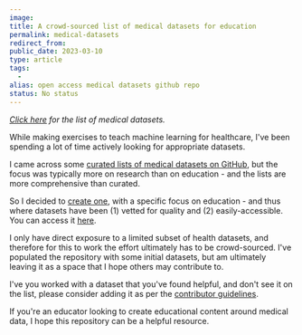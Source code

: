 ```yaml
---
image:
title: A crowd-sourced list of medical datasets for education
permalink: medical-datasets
redirect_from:
public_date: 2023-03-10
type: article
tags:
  - 
alias: open access medical datasets github repo
status: No status
---
```


*[Click here](https://github.com/chris-lovejoy/medical-datasets-for-education) for the list of medical datasets.*

While making exercises to teach machine learning for healthcare, I've been spending a lot of time actively looking for appropriate datasets.

I came across some [curated lists of medical datasets on GitHub](https://github.com/chris-lovejoy/medical-datasets-for-education/#other-lists-of-medical-datasets), but the focus was typically more on research than on education - and the lists are more comprehensive than curated.

So I decided to [create one](https://github.com/chris-lovejoy/medical-datasets-for-education), with a specific focus on education - and thus where datasets have been (1) vetted for quality and (2) easily-accessible. You can access it [here](https://github.com/chris-lovejoy/medical-datasets-for-education).

I only have direct exposure to a limited subset of health datasets, and therefore for this to work the effort ultimately has to be crowd-sourced. I've populated the repository with some initial datasets, but am ultimately leaving it as a space that I hope others may contribute to.

I've you worked with a dataset that you've found helpful, and don't see it on the list, please consider adding it as per the [contributor guidelines](https://github.com/chris-lovejoy/medical-datasets-for-education/#principles-of-this-repository).

If you're an educator looking to create educational content around medical data, I hope this repository can be a helpful resource.




